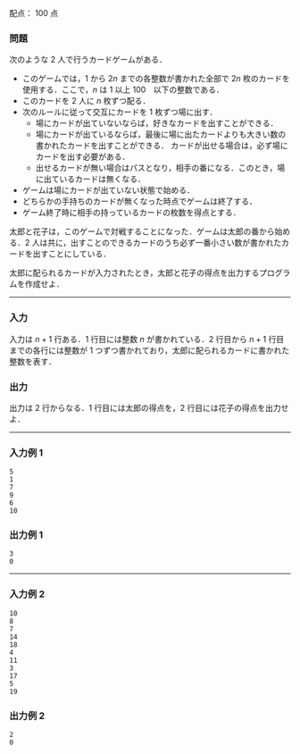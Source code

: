 配点： $100$ 点

### 問題
次のような $2$ 人で行うカードゲームがある．

- このゲームでは，$1$ から $2n$ までの各整数が書かれた全部で $2n$ 枚のカードを使用する．ここで，$n$ は $1$ 以上 $100$　以下の整数である．
- このカードを $2$ 人に $n$ 枚ずつ配る．
- 次のルールに従って交互にカードを $1$ 枚ずつ場に出す．
    - 場にカードが出ていないならば，好きなカードを出すことができる．
    - 場にカードが出ているならば，最後に場に出たカードよりも大きい数の書かれたカードを出すことができる．
    カードが出せる場合は，必ず場にカードを出す必要がある．
    - 出せるカードが無い場合はパスとなり，相手の番になる．このとき，場に出ているカードは無くなる．
- ゲームは場にカードが出ていない状態で始める．
- どちらかの手持ちのカードが無くなった時点でゲームは終了する．
- ゲーム終了時に相手の持っているカードの枚数を得点とする．

太郎と花子は，このゲームで対戦することになった．ゲームは太郎の番から始める．$2$ 人は共に，出すことのできるカードのうち必ず一番小さい数が書かれたカードを出すことにしている．

太郎に配られるカードが入力されたとき，太郎と花子の得点を出力するプログラムを作成せよ．

---

### 入力
入力は $n + 1$ 行ある．$1$ 行目には整数 $n$ が書かれている．$2$ 行目から $n + 1$ 行目までの各行には整数が $1$ つずつ書かれており，太郎に配られるカードに書かれた整数を表す．

### 出力
出力は $2$ 行からなる．$1$ 行目には太郎の得点を，$2$ 行目には花子の得点を出力せよ．

---

### 入力例 1
~~~
5
1
7
9
6
10
~~~

### 出力例 1
~~~
3
0
~~~

---

### 入力例 2
~~~
10
8
7
14
18
4
11
3
17
5
19
~~~

### 出力例 2
~~~
2
0
~~~
